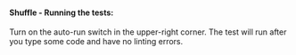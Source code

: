 #### Shuffle - Running the tests:
Turn on the auto-run switch in the upper-right corner. The test will run after you type some code and have no linting errors.